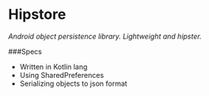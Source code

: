 # Hipstore
_Android object persistence library. Lightweight and hipster._

###Specs
* Written in Kotlin lang
* Using SharedPreferences
* Serializing objects to json format
